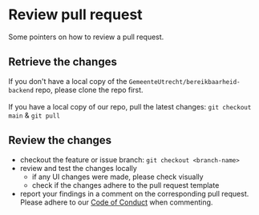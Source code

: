 # Review pull request
Some pointers on how to review a pull request.

## Retrieve the changes
If you don't have a local copy of the `GemeenteUtrecht/bereikbaarheid-backend` repo, please clone the repo first. \
\
If you have a local copy of our repo, pull the latest changes: `git checkout main` & `git pull`

## Review the changes
- checkout the feature or issue branch: `git checkout <branch-name>`
- review and test the changes locally
  - if any UI changes were made, please check visually
  - check if the changes adhere to the pull request template
- report your findings in a comment on the corresponding pull request. Please adhere to our [Code of Conduct](../CODE_OF_CONDUCT.md) when commenting.
